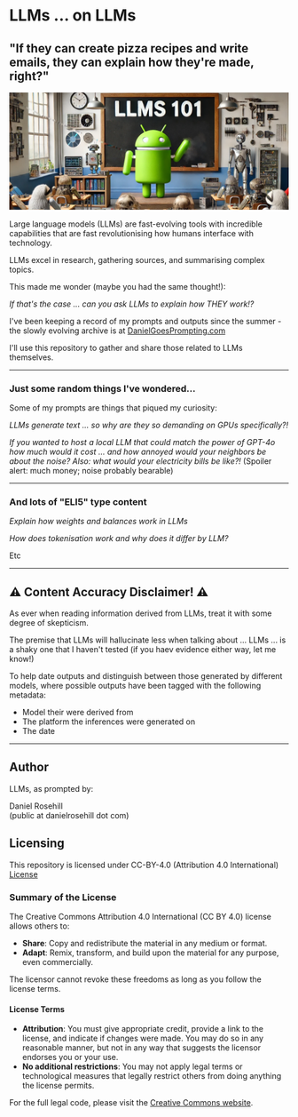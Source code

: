 # LLMs ... on LLMs

## "If they can create pizza recipes and write emails, they can explain how they're made, right?"

![alt text](images/header.webp)

 Large language models (LLMs) are fast-evolving tools with incredible capabilities that are fast revolutionising how humans interface with technology.

 LLMs excel in research, gathering sources, and summarising complex topics.

This made me wonder (maybe you had the same thought!):

*If that's the case ... can you ask LLMs to explain how THEY work!?*

I've been keeping a record of my prompts and outputs since the summer - the slowly evolving archive is at [DanielGoesPrompting.com](https://danielgoesprompting.com)

I'll use this repository to gather and share those related to LLMs themselves.

---

### Just some random things I've wondered...

Some of my prompts are things that piqued my curiosity:

  *LLMs generate text ... so why are they so demanding on GPUs specifically?!*  

  *If you wanted to host a local LLM that could match the power of GPT-4o how much would it cost ... and how annoyed would your neighbors be about the noise? Also: what would your electricity bills be like?!* (Spoiler alert: much money; noise probably bearable)

  ---

### And lots of "ELI5" type content

*Explain how weights and balances work in LLMs*  

*How does tokenisation work and why does it differ by LLM?*

Etc

---

## ⚠️ Content Accuracy Disclaimer! ⚠️

As ever when reading information derived from LLMs, treat it with some degree of skepticism. 

The premise that LLMs will hallucinate less when talking about ... LLMs ... is a shaky one that I haven't tested (if you haev evidence either way, let me know!)

To help date outputs and distinguish between those generated by different models, where possible outputs have been tagged with the following metadata:

- Model their were derived from  
- The platform the inferences were generated on
- The date

---

## Author

LLMs, as prompted by:

Daniel Rosehill  
(public at danielrosehill dot com)

## Licensing

This repository is licensed under CC-BY-4.0 (Attribution 4.0 International) 
[License](https://creativecommons.org/licenses/by/4.0/)

### Summary of the License
The Creative Commons Attribution 4.0 International (CC BY 4.0) license allows others to:
- **Share**: Copy and redistribute the material in any medium or format.
- **Adapt**: Remix, transform, and build upon the material for any purpose, even commercially.

The licensor cannot revoke these freedoms as long as you follow the license terms.

#### License Terms
- **Attribution**: You must give appropriate credit, provide a link to the license, and indicate if changes were made. You may do so in any reasonable manner, but not in any way that suggests the licensor endorses you or your use.
- **No additional restrictions**: You may not apply legal terms or technological measures that legally restrict others from doing anything the license permits.

For the full legal code, please visit the [Creative Commons website](https://creativecommons.org/licenses/by/4.0/legalcode).